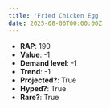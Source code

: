 ```yaml
---
title: 'Fried Chicken Egg'
date: 2025-08-06T00:00:00Z
---
```

- **RAP**: 190
- **Value**: -1
- **Demand level**: -1
- **Trend**: -1
- **Projected?**: True
- **Hyped?**: True
- **Rare?**: True
